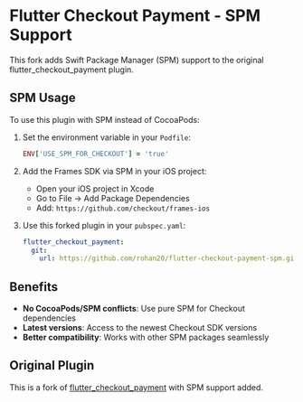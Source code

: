 # Flutter Checkout Payment - SPM Support

This fork adds Swift Package Manager (SPM) support to the original flutter_checkout_payment plugin.

## SPM Usage

To use this plugin with SPM instead of CocoaPods:

1. Set the environment variable in your `Podfile`:
   ```ruby
   ENV['USE_SPM_FOR_CHECKOUT'] = 'true'
   ```

2. Add the Frames SDK via SPM in your iOS project:
   - Open your iOS project in Xcode
   - Go to File → Add Package Dependencies
   - Add: `https://github.com/checkout/frames-ios`

3. Use this forked plugin in your `pubspec.yaml`:
   ```yaml
   flutter_checkout_payment:
     git:
       url: https://github.com/rohan20/flutter-checkout-payment-spm.git
   ```

## Benefits

- **No CocoaPods/SPM conflicts**: Use pure SPM for Checkout dependencies
- **Latest versions**: Access to the newest Checkout SDK versions
- **Better compatibility**: Works with other SPM packages seamlessly

## Original Plugin

This is a fork of [flutter_checkout_payment](https://github.com/ShadyBoshra2012/flutter_checkout_payment) with SPM support added.